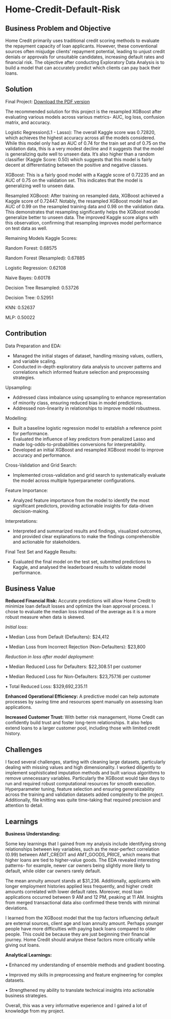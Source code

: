 # Home-Credit-Default-Risk

## Business Problem and Objective

Home Credit primarily uses traditional credit scoring methods to evaluate the repayment capacity of loan applicants. However, these conventional sources often misjudge clients’ repayment potential, leading to unjust credit denials or approvals for unsuitable candidates, increasing default rates and financial risk. The objective after conducting Exploratory Data Analysis is to build a model that can accurately predict which clients can pay back their loans.

## Solution

Final Project: [Download the PDF version](https://colab.research.google.com/drive/1QH8d6sJC3xr_IYy3aS4_d2IKYRhsregj?usp=drive_open)

The recommended solution for this project is the resampled XGBoost after evaluating various models across various metrics- AUC, log loss, confusion matrix, and accuracy.

Logistic Regression(L1 - Lasso): The overall Kaggle score was 0.72820, which achieves the highest accuracy across all the models considered. While this model only had an AUC of 0.74 for the train set and of 0.75 on the validation data, this is a very modest decline and it suggests that the model is generalizing quite well to unseen data. It’s also higher than a random classifier (Kaggle Score: 0.50) which suggests that this model is fairly decent at differentiating between the positive and negative classes.

XGBoost: This is a fairly good model with a Kaggle score of 0.72235 and an AUC of 0.75 on the validation set. This indicates that the model is generalizing well to unseen data.

Resampled XGBoost: After training on resampled data, XGBoost achieved a Kaggle score of 0.72447. Notably, the resampled XGBoost model had an AUC of 0.99 on the resampled training data and 0.98 on the validation data. This demonstrates that resampling significantly helps the XGBoost model generalize better to unseen data. The improved Kaggle score aligns with this observation, confirming that resampling improves model performance on test data as well.

Remaining Models Kaggle Scores:

Random Forest: 0.68575

Random Forest (Resampled): 0.67885

Logistic Regression: 0.62108

Naive Bayes: 0.60178

Decision Tree Resampled: 0.53726

Decision Tree: 0.52951

KNN: 0.52637

MLP: 0.50022


## Contribution

Data Preparation and EDA: 
-	Managed the initial stages of dataset, handling missing values, outliers, and variable scaling. 
-	Conducted in-depth exploratory data analysis to uncover patterns and correlations which informed feature selection and preprocessing strategies.

Upsampling:
-	Addressed class imbalance using upsampling to enhance representation of minority class, ensuring reduced bias in model predictions. 
-	Addressed non-linearity in relationships to improve model robustness.

Modelling:  
-	Built a baseline logistic regression model to establish a reference point for performance. 
-	Evaluated the influence of key predictors from penalized Lasso and made log-odds-to-probabilities conversions for interpretability.
-	Developed an initial XGBoost and resampled XGBoost model to improve accuracy and performance.

Cross-Validation and Grid Search:
-	Implemented cross-validation and grid search to systematically evaluate the model across multiple hyperparameter configurations.

Feature Importance: 
-	Analyzed feature importance from the model to identify the most significant predictors, providing actionable insights for data-driven decision-making.

Interpretations: 
-	Interpreted and summarized results and findings, visualized outcomes, and provided clear explanations to make the findings comprehensible and actionable for 
  stakeholders.

Final Test Set and Kaggle Results: 
-	Evaluated the final model on the test set, submitted predictions to Kaggle, and analysed the leaderboard results to validate model performance.


## Business Value

**Reduced Financial Risk:** Accurate predictions will allow Home Credit to minimize loan default losses and optimize the loan approval process. I chose to evaluate the median loss instead of the average as it is a more robust measure when data is skewed. 

*Initial loss*:

•	Median Loss from Default (Defaulters): $24,412

•	Median Loss from Incorrect Rejection (Non-Defaulters): $23,800

*Reduction in loss after model deployment*:

•	Median Reduced Loss for Defaulters: $22,308.51 per customer

•	Median Reduced Loss for Non-Defaulters: $23,757.16 per customer

•	Total Reduced Loss: $329,692,235.11


**Enhanced Operational Efficiency:** A predictive model can help automate processes by saving time and resources spent manually on assessing loan applications.

**Increased Customer Trust:** With better risk management, Home Credit can confidently build trust and foster long-term relationships. It also helps extend loans to a larger customer pool, including those with limited credit history.


## Challenges 

I faced several challenges, starting with cleaning large datasets, particularly dealing with missing values and high dimensionality. I worked diligently to implement sophisticated imputation methods and built various algorithms to remove unnecessary variables. Particularly the XGBoost would take days to run and required robust computational resources for smooth execution. Hyperparameter tuning, feature selection and ensuring generalizability across the training and validation datasets added complexity to the project. Additionally, file knitting was quite time-taking that required precision and attention to detail. 

## Learnings 

**Business Understanding:**

Some key learnings that I gained from my analysis include identifying strong relationships between key variables, such as the near-perfect correlation (0.99) between AMT_CREDIT and AMT_GOODS_PRICE, which means that higher loans are tied to higher-value goods. The EDA revealed interesting patterns- for example, newer car owners being slightly more likely to default, while older car owners rarely default. 

The mean annuity amount stands at $31,236. Additionally, applicants with longer employment histories applied less frequently, and higher credit amounts correlated with lower default rates. Moreover, most loan applications occurred between 9 AM and 12 PM, peaking at 11 AM. Insights from merged transactional data also confirmed these trends with minimal deviations.

I learned from the XGBoost model that the top factors influencing default are external sources, client age and loan annuity amount. Perhaps younger people have more difficulties with paying back loans compared to older people. This could be because they are just beginning their financial journey. Home Credit should analyse these factors more critically while giving out loans. 

**Analytical Learnings:**

•  Enhanced my understanding of ensemble methods and gradient boosting.

•	 Improved my skills in preprocessing and feature engineering for complex datasets.

•	 Strengthened my ability to translate technical insights into actionable business strategies.

Overall, this was a very informative experience and I gained a lot of knowledge from my project.





